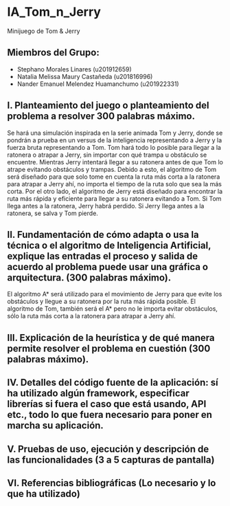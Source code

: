 # IA_Tom_n_Jerry
Minijuego de Tom &amp; Jerry

## Miembros del Grupo:
- Stephano Morales Linares (u201912659)
- Natalia Melissa Maury Castañeda (u201816996)
- Nander Emanuel Melendez Huamanchumo (u201922331)

## I. Planteamiento del juego o planteamiento del problema a resolver 300 palabras máximo.
Se hará una simulación inspirada en la serie animada Tom y Jerry,  donde se pondrán a prueba en un versus de la inteligencia representando a Jerry y la fuerza bruta representando a Tom. Tom hará todo lo posible para llegar a la ratonera o atrapar a Jerry, sin importar con qué trampa u obstáculo se encuentre. Mientras Jerry intentará llegar a su ratonera antes de que Tom lo atrape evitando obstáculos y trampas. Debido a esto, el algoritmo de Tom será diseñado para que solo tome en cuenta la ruta más corta a la ratonera para atrapar a Jerry ahí, no importa el tiempo de la ruta solo que sea la más corta. Por el otro lado, el algoritmo de Jerry está diseñado para encontrar la ruta más rápida y eficiente para llegar a su ratonera evitando a Tom. Si Tom llega antes a la ratonera, Jerry habrá perdido. Si Jerry llega antes a la ratonera, se salva y Tom pierde. 

## II. Fundamentación de cómo adapta o usa la técnica o el algoritmo de Inteligencia Artificial, explique las entradas el proceso y salida de acuerdo al problema puede usar una gráfica o arquitectura. (300 palabras máximo).
El algoritmo A* será utilizado para el movimiento de Jerry para que evite los obstáculos y llegue a su ratonera por la ruta más rápida posible. El algoritmo de Tom, también será el A* pero no le importa evitar obstáculos, sólo la ruta más corta a la ratonera para atrapar a Jerry ahí.

## III. Explicación de la heurística y de qué manera permite resolver el problema en cuestión (300 palabras máximo). 


## IV. Detalles del código fuente de la aplicación: sí ha utilizado algún framework, especificar librerías si fuera el caso que está usando, API etc., todo lo que fuera necesario para poner en marcha su aplicación.


## V. Pruebas de uso, ejecución y descripción de las funcionalidades (3 a 5 capturas de pantalla)


## VI. Referencias bibliográficas (Lo necesario y lo que ha utilizado)
